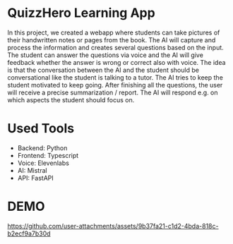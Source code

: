 # QuizzHero Learning App

In this project, we created a webapp where students can take pictures of their handwritten notes or pages from the book.
The AI will capture and process the information and creates several questions based on the input.
The student can answer the questions via voice and the AI will give feedback whether the answer is wrong or correct also with voice.
The idea is that the conversation between the AI and the student should be conversational like the student is talking to a tutor.
The AI tries to keep the student motivated to keep going.
After finishing all the questions, the user will receive a precise summarization / report. The AI will respond e.g. on which aspects the student should focus on. 

# Used Tools
- Backend: Python
- Frontend: Typescript
- Voice: Elevenlabs
- AI: Mistral
- API: FastAPI

# DEMO


https://github.com/user-attachments/assets/9b37fa21-c1d2-4bda-818c-b2ecf9a7b30d

